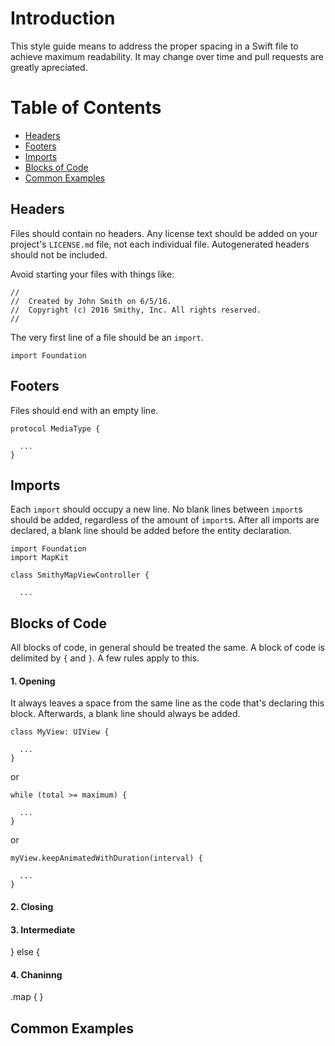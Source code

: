 # Introduction

This style guide means to address the proper spacing in a Swift file to achieve maximum readability. It may change over time and pull requests are greatly apreciated.

# Table of Contents

* [Headers](#Headers)
* [Footers](#Footers)
* [Imports](#Imports)
* [Blocks of Code](#Blocks-of-Code)
* [Common Examples](#Common-Examples)

## Headers

Files should contain no headers. Any license text should be added on your project's `LICENSE.md` file, not each individual file. Autogenerated headers should not be included.

Avoid starting your files with things like:
```
//
//  Created by John Smith on 6/5/16.
//  Copyright (c) 2016 Smithy, Inc. All rights reserved.
//
```

The very first line of a file should be an `import`.

```
import Foundation
```

## Footers

Files should end with an empty line.

```
protocol MediaType {

  ...
}

```

## Imports

Each `import` should occupy a new line. No blank lines between `import`s should be added, regardless of the amount of `import`s. After all imports are declared, a blank line should be added before the entity declaration.

```
import Foundation
import MapKit

class SmithyMapViewController {

  ...
```

## Blocks of Code

All blocks of code, in general should be treated the same. A block of code is delimited by `{` and `}`. A few rules apply to this.

#### 1. Opening
It always leaves a space from the same line as the code that's declaring this block. Afterwards, a blank line should always be added.

```
class MyView: UIView {

  ...
}
```

or

```
while (total >= maximum) {

  ...
}
```

or

```
myView.keepAnimatedWithDuration(interval) {

  ...
}
```

#### 2. Closing

#### 3. Intermediate
} else {

#### 4. Chaninng
.map {
}

## Common Examples

